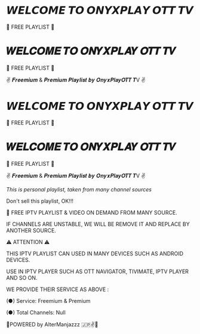 # 𝙒𝙀𝙇𝘾𝙊𝙈𝙀 𝙏𝙊 𝙊𝙉𝙔𝙓𝙋𝙇𝘼𝙔 𝙊𝙏𝙏 𝙏𝙑 #
💯 FREE PLAYLIST 💯
# 𝑾𝑬𝑳𝑪𝑶𝑴𝑬 𝑻𝑶 𝑶𝑵𝒀𝑿𝑷𝑳𝑨𝒀 𝑶𝑻𝑻 𝑻𝑽 #
💯 FREE PLAYLIST 💯


✌️ 𝑭𝒓𝒆𝒆𝒎𝒊𝒖𝒎 & 𝑷𝒓𝒆𝒎𝒊𝒖𝒎 𝑷𝒍𝒂𝒚𝒍𝒊𝒔𝒕 𝒃𝒚 𝑶𝒏𝒚𝒙𝑷𝒍𝒂𝒚𝑶𝑻𝑻 𝑻V ✌️




# 𝙒𝙀𝙇𝘾𝙊𝙈𝙀 𝙏𝙊 𝙊𝙉𝙔𝙓𝙋𝙇𝘼𝙔 𝙊𝙏𝙏 𝙏𝙑 #
💯 FREE PLAYLIST 💯
# 𝑾𝑬𝑳𝑪𝑶𝑴𝑬 𝑻𝑶 𝑶𝑵𝒀𝑿𝑷𝑳𝑨𝒀 𝑶𝑻𝑻 𝑻𝑽 #
💯 FREE PLAYLIST 💯


✌️ 𝑭𝒓𝒆𝒆𝒎𝒊𝒖𝒎 & 𝑷𝒓𝒆𝒎𝒊𝒖𝒎 𝑷𝒍𝒂𝒚𝒍𝒊𝒔𝒕 𝒃𝒚 𝑶𝒏𝒚𝒙𝑷𝒍𝒂𝒚𝑶𝑻𝑻 𝑻V ✌️




*This is personal playlist, taken from many channel sources* 


Don't sell this playlist, OK!!!






💯 FREE IPTV PLAYLIST & VIDEO ON DEMAND FROM MANY SOURCE.


IF CHANNELS ARE UNSTABLE, WE WILL BE REMOVE IT AND REPLACE BY ANOTHER SOURCE.





⚠️ ATTENTION ⚠️


THIS IPTV PLAYLIST CAN USED IN MANY DEVICES SUCH AS ANDROID DEVICES.









USE IN IPTV PLAYER SUCH AS OTT NAVIGATOR, TIVIMATE, IPTV PLAYER AND SO ON.









WE PROVIDE THEIR SERVICE AS ABOVE :





(●) Service: Freemium & Premium



(●) Total Channels: 
Null






















🚀POWERED by AlterManjazzz 🇯🇵✌️🚀
